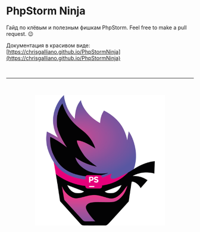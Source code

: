 PhpStorm Ninja
==============

Гайд по клёвым и полезным фишкам PhpStorm.
Feel free to make a pull request. :wink: 

Документация в красивом виде: [https://chrisgalliano.github.io/PhpStormNinja](https://chrisgalliano.github.io/PhpStormNinja)

<br>

---

<br>

<p align="center">
  <img width="350" class="logo" alt="logo" src="assets/img/logo.png">
</p>
